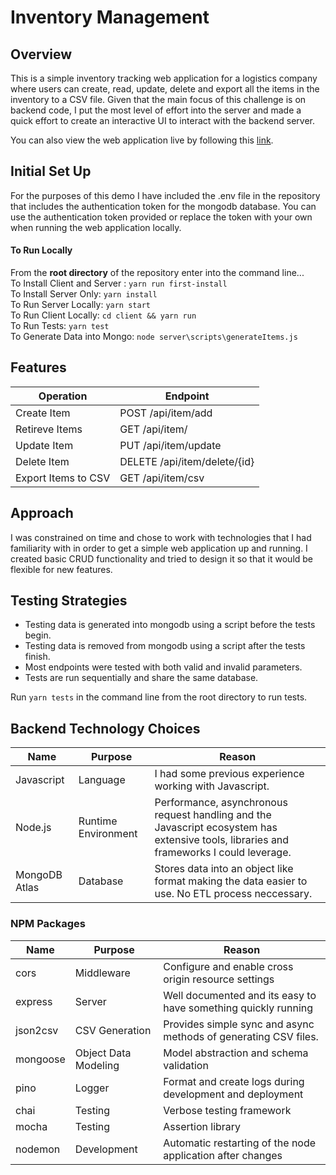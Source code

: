# **Inventory Management**

## **Overview**
This is a simple inventory tracking web application for a logistics company where users can create, read, update, delete and export all the items in the inventory to a CSV file. Given that the main focus of this challenge is on backend code, I put the most level of effort into the server and made a quick effort to create an interactive UI to interact with the backend server. 

You can also view the web application live by following this  [link](https://ac-inventory-management.herokuapp.com/).

## **Initial Set Up**
For the purposes of this demo I have included the .env file in the repository that includes the authentication token for the mongodb database. You can use the authentication token provided or replace the token with your own when running the web application locally.

#### **To Run Locally**
From the **root directory** of the repository enter into the command line...\
To Install Client and Server : `yarn run first-install`\
To Install Server Only: `yarn install`\
To Run Server Locally: `yarn start`\
To Run Client Locally: `cd client && yarn run`\
To Run Tests: `yarn test`\
To Generate Data into Mongo: `node server\scripts\generateItems.js`

## **Features**
| Operation | Endpoint| 
|--|--|
| Create Item | POST /api/item/add |
| Retireve Items| GET /api/item/ |
| Update Item | PUT /api/item/update |
| Delete Item | DELETE /api/item/delete/{id} |
| Export Items to CSV | GET /api/item/csv | 

## **Approach**
I was constrained on time and chose to work with technologies that I had familiarity with in order to get a simple web application up and running. I created basic CRUD functionality and tried to design it so that it would be flexible for new features.

## **Testing Strategies**
- Testing data is generated into mongodb using a script before the tests begin.
- Testing data is removed from mongodb using a script after the tests finish. 
- Most endpoints were tested with both valid and invalid parameters.
- Tests are run sequentially and share the same database.

Run `yarn tests` in the command line from the root directory to run tests.

## **Backend Technology Choices**
| Name | Purpose | Reason |
|--|--|--|
| Javascript | Language | I had some previous experience working with Javascript.|
| Node.js | Runtime Environment | Performance, asynchronous request handling and the Javascript ecosystem has extensive tools, libraries and frameworks I could leverage. |
| MongoDB Atlas| Database | Stores data into an object like format making the data easier to use. No ETL process neccessary. |

### **NPM Packages**
| Name | Purpose | Reason |
|--|--|--|
| cors | Middleware | Configure and enable cross origin resource settings |
| express | Server | Well documented and its easy to have something quickly running |
| json2csv | CSV Generation | Provides simple sync and async methods of generating CSV files. |
| mongoose | Object Data Modeling | Model abstraction and schema validation  |
| pino | Logger | Format and create logs during development and deployment |
| chai | Testing | Verbose testing framework |
| mocha | Testing  | Assertion library |
| nodemon | Development | Automatic restarting of the node application after changes |

